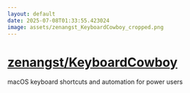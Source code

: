 ```yaml
---
layout: default
date: 2025-07-08T01:33:55.423024
image: assets/zenangst_KeyboardCowboy_cropped.png
---
```


# [zenangst/KeyboardCowboy](https://github.com/zenangst/KeyboardCowboy)

macOS keyboard shortcuts and automation for power users

